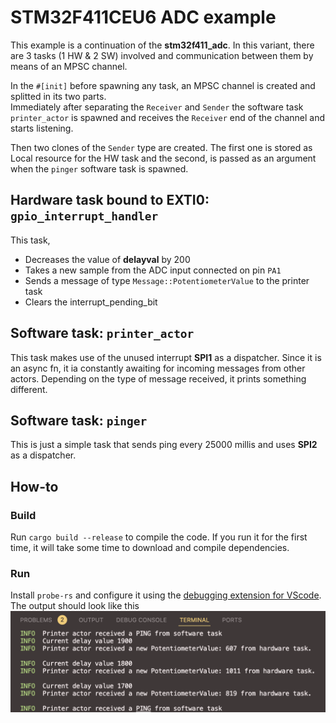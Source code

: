 # STM32F411CEU6 ADC example 
This example is a continuation of the **stm32f411_adc**.
In this variant, there are 3 tasks (1 HW & 2 SW) involved and communication between them by means of an MPSC channel.

In the `#[init]` before spawning any task, an MPSC channel is created and splitted in its two parts.  
Immediately after separating the `Receiver` and `Sender` the software task `printer_actor` is spawned and receives the `Receiver` end of the channel and starts listening.  

Then two clones of the `Sender` type are created. The first one is stored as Local resource for the HW task and the second, is passed as an argument when the `pinger` software task is spawned.

## Hardware task bound to EXTI0: `gpio_interrupt_handler`
This task,
 - Decreases the value of __delayval__ by 200
 - Takes a new sample from the ADC input connected on pin `PA1`
 - Sends a message of type `Message::PotentiometerValue` to the printer task
 - Clears the interrupt_pending_bit

## Software task: `printer_actor`
This task makes use of the unused interrupt __SPI1__ as a dispatcher. Since it is an async fn, it ia constantly awaiting for incoming messages from other actors.
Depending on the type of message received, it prints something different.

## Software task: `pinger`
This is just a simple task that sends ping every 25000 millis and uses __SPI2__ as a dispatcher.

## How-to

### Build
Run `cargo build --release` to compile the code. If you run it for the first time, it will take some time to download and compile dependencies.

### Run
Install `probe-rs` and configure it using the [debugging extension for VScode](https://probe.rs/docs/tools/debugger/).  
The output should look like this ![scrrenshot](./screenshot.png)
